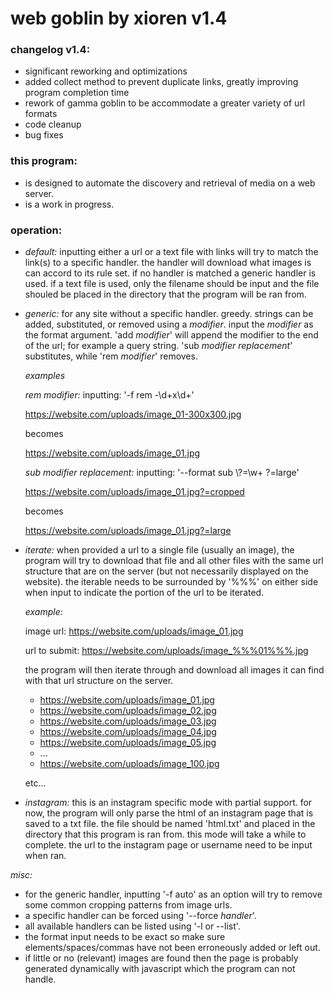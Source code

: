# web goblin by xioren v1.4


### changelog v1.4:
  + significant reworking and optimizations
  + added collect method to prevent duplicate links, greatly improving program completion time
  + rework of gamma goblin to be accommodate a greater variety of url formats
  + code cleanup
  + bug fixes

### this program:
  + is designed to automate the discovery and retrieval of media on a web server.
  + is a work in progress.

### operation:

+ *default:* inputting either a url or a text file with links will try to match the link(s) to a specific handler. the handler will download what images is can accord to its rule set. if no handler is matched a generic handler is used. if a text file is used, only the filename should be input and the file shouled be placed in the directory that the program will be ran from.

+ *generic:* for any site without a specific handler. greedy. strings can be added, substituted, or removed using a _modifier_. input the _modifier_ as the format argument. 'add _modifier_' will append the modifier to the end of the url; for example a query string. 'sub _modifier_ _replacement_' substitutes, while 'rem _modifier_' removes.

    *examples*

    *rem _modifier_:*
    inputting: '-f rem -\d+x\d+'

    https://website.com/uploads/image_01-300x300.jpg

    becomes

    https://website.com/uploads/image_01.jpg

    *sub _modifier_ _replacement_:*
    inputting: '--format sub \\?=\w+ ?=large'

    https://website.com/uploads/image_01.jpg?=cropped

    becomes

    https://website.com/uploads/image_01.jpg?=large

+ *iterate:* when provided a url to a single file (usually an image), the program will try to download that file and all other files with the same url structure that are on the server (but not necessarily displayed on the website). the iterable needs to be surrounded by '%%%' on either side when input to indicate the portion of the url to be iterated.

    *example:*

    image url: https://website.com/uploads/image_01.jpg

    url to submit: https://website.com/uploads/image_%%%01%%%.jpg

    the program will then iterate through and download all images it can find with that url structure on the server.

    * https://website.com/uploads/image_01.jpg
    * https://website.com/uploads/image_02.jpg
    * https://website.com/uploads/image_03.jpg
    * https://website.com/uploads/image_04.jpg
    * https://website.com/uploads/image_05.jpg
    * ...
    * https://website.com/uploads/image_100.jpg

    etc...

+ *instagram:* this is an instagram specific mode with partial support. for now, the program will only parse the html of an instagram page that is saved to a txt file. the file should be named 'html.txt' and placed in the directory that this program is ran from. this mode will take a while to complete. the url to the instagram page or username need to be input when ran.

*misc:*
  + for the generic handler, inputting '-f auto' as an option will try to remove some common cropping patterns from image urls.
  + a specific handler can be forced using '--force _handler_'.
  + all available handlers can be listed using '-l or --list'.
  + the format input needs to be exact so make sure elements/spaces/commas have not been erroneously added or left out.
  + if little or no (relevant) images are found then the page is probably generated dynamically with javascript which the program can not handle.
